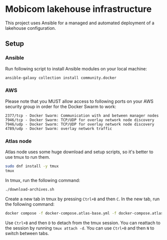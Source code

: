# Mobicom lakehouse infrastructure

This project uses Ansible for a managed and automated deployment of a lakehouse configuration.

## Setup

### Ansible

Run following script to install Ansible modules on your local machine:

```bash
ansible-galaxy collection install community.docker
```

### AWS

Please note that you MUST allow access to following ports on your AWS security group in order for the Docker Swarm to work:

```
2377/tcp - Docker Swarm: Communication with and between manager nodes
7946/tcp - Docker Swarm: TCP/UDP for overlay network node discovery
7946/udp - Docker Swarm: TCP/UDP for overlay network node discovery
4789/udp - Docker Swarm: overlay network traffic
```

### Atlas node

Atlas node uses some huge download and setup scripts, so it's better to use tmux to run them.

```bash
sudo dnf install -y tmux
tmux
```

In tmux, run the following command:

```bash
./download-archives.sh
```

Create a new tab in tmux by pressing `Ctrl+B` and then `C`. In the new tab, run the following command:

```bash
docker compose -f docker-compose.atlas-base.yml -f docker-compose.atlas-build.yml up
```

Use `Ctrl+B` and then `D` to detach from the tmux session. You can reattach to the session by running `tmux attach -d`.
You can use `Ctrl+B` and then `N` to switch between tabs.
